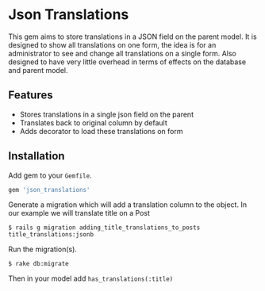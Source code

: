 # Json Translations

This gem aims to store translations in a JSON field on the parent model.
It is designed to show all translations on one form, the idea is for an administrator to see and change all translations on a single form.
Also designed to have very little overhead in terms of effects on the database and parent model.

## Features

-  Stores translations in a single json field on the parent
-  Translates back to original column by default
-  Adds decorator to load these translations on form

## Installation

Add gem to your `Gemfile`.

```ruby
gem 'json_translations'
```

Generate a migration which will add a translation column to the object. In our example we will translate title on a Post

    $ rails g migration adding_title_translations_to_posts title_translations:jsonb

Run the migration(s).

    $ rake db:migrate

Then in your model add `has_translations(:title)`
